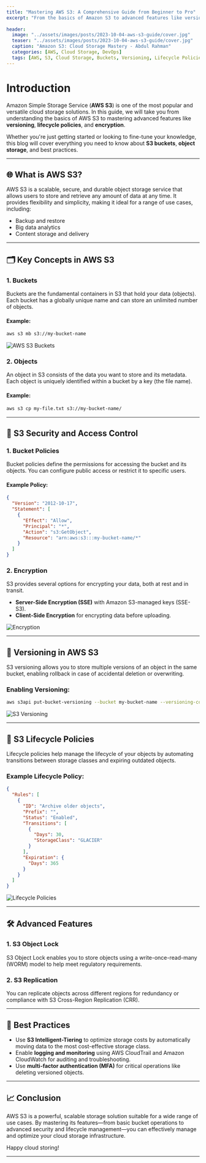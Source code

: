 ```yaml
---
title: "Mastering AWS S3: A Comprehensive Guide from Beginner to Pro"
excerpt: "From the basics of Amazon S3 to advanced features like versioning and lifecycle policies, this guide covers it all."
 
header:
  image: "../assets/images/posts/2023-10-04-aws-s3-guide/cover.jpg"
  teaser: "../assets/images/posts/2023-10-04-aws-s3-guide/cover.jpg"
  caption: "Amazon S3: Cloud Storage Mastery - Abdul Rahman"
  categories: [AWS, Cloud Storage, DevOps]
  tags: [AWS, S3, Cloud Storage, Buckets, Versioning, Lifecycle Policies, Encryption]
---
```


# Introduction

Amazon Simple Storage Service (**AWS S3**) is one of the most popular and versatile cloud storage solutions. In this guide, we will take you from understanding the basics of AWS S3 to mastering advanced features like **versioning**, **lifecycle policies**, and **encryption**.

Whether you're just getting started or looking to fine-tune your knowledge, this blog will cover everything you need to know about **S3 buckets**, **object storage**, and best practices.

---

## 🌐 What is AWS S3?

AWS S3 is a scalable, secure, and durable object storage service that allows users to store and retrieve any amount of data at any time. It provides flexibility and simplicity, making it ideal for a range of use cases, including:

- Backup and restore
- Big data analytics
- Content storage and delivery

---

## 🗂️ Key Concepts in AWS S3

### 1. **Buckets**

Buckets are the fundamental containers in S3 that hold your data (objects). Each bucket has a globally unique name and can store an unlimited number of objects.

#### Example:
```bash
aws s3 mb s3://my-bucket-name
```

![AWS S3 Buckets](../assets/images/posts/2023-10-04-aws-s3-guide/1.jpg)

### 2. **Objects**

An object in S3 consists of the data you want to store and its metadata. Each object is uniquely identified within a bucket by a key (the file name).

#### Example:
```bash
aws s3 cp my-file.txt s3://my-bucket-name/
```

---

## 🔐 S3 Security and Access Control

### 1. **Bucket Policies**

Bucket policies define the permissions for accessing the bucket and its objects. You can configure public access or restrict it to specific users.

#### Example Policy:
```json
{
  "Version": "2012-10-17",
  "Statement": [
    {
      "Effect": "Allow",
      "Principal": "*",
      "Action": "s3:GetObject",
      "Resource": "arn:aws:s3:::my-bucket-name/*"
    }
  ]
}
```

### 2. **Encryption**

S3 provides several options for encrypting your data, both at rest and in transit.

- **Server-Side Encryption (SSE)** with Amazon S3-managed keys (SSE-S3).
- **Client-Side Encryption** for encrypting data before uploading.

![Encryption](../assets/images/posts/2023-10-04-aws-s3-guide/2.png)

---

## 📜 Versioning in AWS S3

S3 versioning allows you to store multiple versions of an object in the same bucket, enabling rollback in case of accidental deletion or overwriting.

### Enabling Versioning:
```bash
aws s3api put-bucket-versioning --bucket my-bucket-name --versioning-configuration Status=Enabled
```

![S3 Versioning](../assets/images/posts/2023-10-04-aws-s3-guide/3.png)

---

## 🔄 S3 Lifecycle Policies

Lifecycle policies help manage the lifecycle of your objects by automating transitions between storage classes and expiring outdated objects.

### Example Lifecycle Policy:
```json
{
  "Rules": [
    {
      "ID": "Archive older objects",
      "Prefix": "",
      "Status": "Enabled",
      "Transitions": [
        {
          "Days": 30,
          "StorageClass": "GLACIER"
        }
      ],
      "Expiration": {
        "Days": 365
      }
    }
  ]
}
```

![Lifecycle Policies](../assets/images/posts/2023-10-04-aws-s3-guide/4.jpg)

---

## 🛠️ Advanced Features

### 1. **S3 Object Lock**
S3 Object Lock enables you to store objects using a write-once-read-many (WORM) model to help meet regulatory requirements.

### 2. **S3 Replication**
You can replicate objects across different regions for redundancy or compliance with S3 Cross-Region Replication (CRR).

---

## 🚀 Best Practices

- Use **S3 Intelligent-Tiering** to optimize storage costs by automatically moving data to the most cost-effective storage class.
- Enable **logging and monitoring** using AWS CloudTrail and Amazon CloudWatch for auditing and troubleshooting.
- Use **multi-factor authentication (MFA)** for critical operations like deleting versioned objects.

---

## 📈 Conclusion

AWS S3 is a powerful, scalable storage solution suitable for a wide range of use cases. By mastering its features—from basic bucket operations to advanced security and lifecycle management—you can effectively manage and optimize your cloud storage infrastructure.

Happy cloud storing!

---
